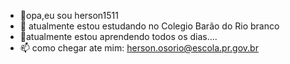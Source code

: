 - 👋opa,eu sou herson1511
- 👀 atualmente estou estudando no Colegio Barão do Rio branco
- 🌱atualmente estou aprendendo todos os dias.... 
- 📫 como chegar ate mim: herson.osorio@escola.pr.gov.br

<!---
herson1511/herson1511 is a ✨ special ✨ repository because its `README.md` (this file) appears on your GitHub profile.
You can click the Preview link to take a look at your changes.
--->
